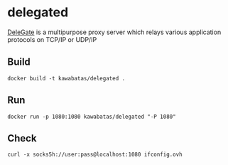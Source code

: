 # delegated

[DeleGate](http://ja.delegate.org/delegate/) is a multipurpose proxy server which relays various application protocols on TCP/IP or UDP/IP

## Build
```
docker build -t kawabatas/delegated .
```

## Run
```
docker run -p 1080:1080 kawabatas/delegated "-P 1080"
```

## Check
```
curl -x socks5h://user:pass@localhost:1080 ifconfig.ovh
```
